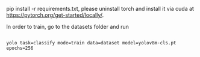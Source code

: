 pip install -r requirements.txt, please uninstall torch and install it via cuda at https://pytorch.org/get-started/locally/.



In order to train, go to the datasets folder and run 

```

yolo task=classify mode=train data=dataset model=yolov8m-cls.pt epochs=256

```